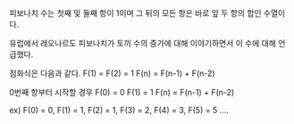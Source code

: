 피보나치 수는 첫째 및 둘째 항이 1이며 그 뒤의 모든 항은 바로 앞 두 항의 합인 수열이다.

유럽에서 레오나르도 피보나치가 토끼 수의 증가에 대해 이야기하면서 이 수에 대해 언급했다.

점화식은 다음과 같다.
F(1) = F(2) = 1
F(n) = F(n-1) + F(n-2)

0번째 항부터 시작할 경우
F(0) = 0
F(1) = 1
F(n) = F(n-1) + F(n-2)

ex) F(0) = 0, F(1) = 1, F(2) = 1, F(3) = 2, F(4) = 3, F(5) = 5 ....
